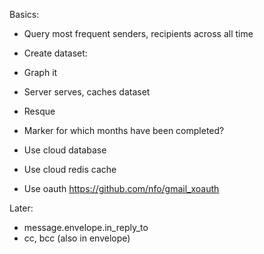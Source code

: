 Basics:
* Query most frequent senders, recipients across all time
* Create dataset:
* Graph it

* Server serves, caches dataset

* Resque
* Marker for which months have been completed?
* Use cloud database
* Use cloud redis cache


* Use oauth https://github.com/nfo/gmail_xoauth

Later:
* message.envelope.in_reply_to
* cc, bcc (also in envelope)
